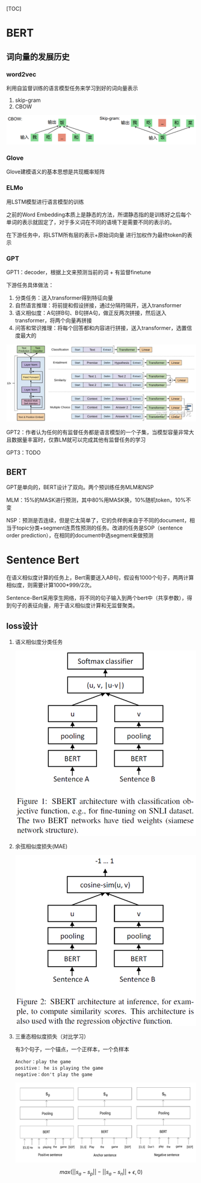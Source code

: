 [TOC]

# BERT

## 词向量的发展历史

### word2vec

利用自监督训练的语言模型任务来学习到好的词向量表示

1. skip-gram
2. CBOW

![image-20220711165658765](word2vec.png)

### Glove

Glove建模语义的基本思想是共现概率矩阵

### ELMo

用LSTM模型进行语言模型的训练

之前的Word Embedding本质上是静态的方法，所谓静态指的是训练好之后每个单词的表示就固定了，对于多义词在不同的语境下是需要不同的表示的。

在下游任务中，将LSTM所有层的表示+原始词向量 进行加权作为最终token的表示



### GPT

GPT1：decoder，根据上文来预测当前的词 + 有监督finetune

下游任务具体做法：

1. 分类任务：送入transformer得到特征向量
2. 自然语言推理：将前提和假设拼接，通过分隔符隔开，送入transformer
3. 语义相似度：A句拼B句、B句拼A句，做正反两次拼接，然后送入transformer，将两个向量再拼接
4. 问答和常识推理：将每个回答都和内容进行拼接，送入transformer，选置信度最大的

![](gpt1.jpg)

GPT2：作者认为任何的有监督任务都是语言模型的一个子集，当模型容量非常大且数据量丰富时，仅靠LM就可以完成其他有监督任务的学习

GPT3：TODO



## BERT

GPT是单向的，BERT设计了双向。两个预训练任务MLM和NSP

MLM：15%的MASK进行预测，其中80%用MASK换，10%随机token，10%不变

NSP：预测是否连续，但是它太简单了，它的负样例来自于不同的document，相当于topic分类+segment连贯性预测的任务。改进的任务是SOP（sentence order prediction），在相同的document中选segment来做预测



# Sentence Bert

在语义相似度计算的任务上，Bert需要送入AB句，假设有1000个句子，两两计算相似度，则需要计算1000*999/2次。

Sentence-Bert采用孪生网络，将不同的句子输入到两个bert中（共享参数），得到句子的表征向量，用于语义相似度计算和无监督聚类。

## loss设计

1. 语义相似度分类任务

   ![](sentence_bert1.png)
   
2. 余弦相似度损失(MAE)

   ![](sentence_bert2.png)

3. 三重态相似度损失（对比学习）

   有3个句子，一个锚点，一个正样本，一个负样本

   ``` shell
   Anchor：play the game
   positive： he is playing the game
   negative：don't play the game
   ```
   ![](sentence_bert3.png)
   

$$
max(||s_a - s_p|| - ||s_a-s_n||+ϵ,0)
$$

